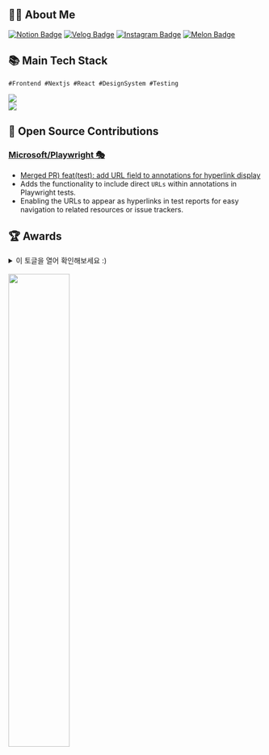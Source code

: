 <div align="left">
<h2>🖐🏻 About Me </h2>
  
[![Notion Badge](https://img.shields.io/badge/Notion-My%20Portfolio-white?style=flat-square&logo=Notion)](https://osohyun.notion.site/osohyun/886b9da22bd8417db901a22578332116)
[![Velog Badge](https://img.shields.io/badge/Velog-@osohyun0224-Brightgreen?style=flat-square&logo=Velog)](https://velog.io/@osohyun0224/)
[![Instagram Badge](https://img.shields.io/badge/Instagram-@iamsounii_%20-white?style=flat-square&logo=Instagram&logoColor=Whitepurple)](https://instagram.com/iamsounii_)
[![Melon Badge](https://img.shields.io/badge/Melon-Study%20with%20Deuni-Brightgreen?style=flat-square&logo=applemusic)](https://kko.to/AIxwBzoUaX)
<br/>
<h2>📚 Main Tech Stack </h2> 


```
#Frontend #Nextjs #React #DesignSystem #Testing
```

 <img src="https://skillicons.dev/icons?i=js,ts,react,nextjs,vue,emotion,styledcomponents,sass&perline="/><br/>
 <img src="https://go-skill-icons.vercel.app/api/icons?i=playwright,cypress,jest,storybook,nodejs,express,githubactions,kubernetes,docker&titles=true"/>

<h2> 🤝 Open Source Contributions </h2> 

### [Microsoft/Playwright 🎭](https://github.com/microsoft/playwright)<br/>
  - [Merged PR) feat(test): add URL field to annotations for hyperlink display](https://github.com/microsoft/playwright/pull/30665)
  - Adds the functionality to include direct `URLs` within annotations in Playwright tests.
  - Enabling the URLs to appear as hyperlinks in test reports for easy navigation to related resources or issue trackers.


<h2>🏆 Awards </h2> 

<details>
  <summary>이 토글을 열어 확인해보세요 :)</summary>

| Award 	| Date                         	     | Contest                  | Repository			|
|-------------|---------------------------------   |-----------------------	|-----------------------	|
| 🏆 **후원기업상(4위, 딥노이드)** | 2024.08.06 | 2024 SW중심대학 디지털 경진대회 | [비대면 재활치료를 돕는 웹서비스,<br/>  Re:Hab 👨🏻‍⚕️](https://github.com/sync-without-async/Rehab-FrontEnd) |
| 🏆 **우수상 (3위)** | 2024.08.03 | 2024 kakao x Goorm <br/> 구름톤 유니브 in Jeju | [우리 아이 맞춤 백신 추천 서비스,<br/> 백곰 ver.2 🐻‍❄️](https://github.com/9oormthon-univ/2024_JEJU_VACGOM_FE) |
| 🏆 **이달의 NClouder** | 2024.04.09 | 2024 3월 이달의 Nclouder| [네이버클라우드의 기술 콘텐츠 리워드 프로그램 <br/>  [이달의 Nclouder🏆] 3월 주인공을 소개합니다!](https://blog.naver.com/n_cloudplatform/223410615316) |
| 🏆 **최우수상<br/>(2위, 구름대표상)** | 2024.03.24 | 2024 kakao x Goorm <br/> 구름톤 유니브 벚꽃톤| [20대 백신 접종률 향상을 위한 서비스 ,<br/> 백곰 🐻‍❄️](https://github.com/goormthon-Univ/2024_BEOTKKOTTHON_TEAM_4_FE) |
| 🏆 **대상<br/>(1위, 총장상)** | 2023.12.08 | 2023-2 한림대학교 SW캡스톤디자인 <br/>  경진대회 | [비대면 재활치료를 돕는 웹서비스,<br/>  Re:Hab 👨🏻‍⚕️](https://github.com/sync-without-async/Rehab-FrontEnd) |
| 🥉 은상(3위) | 2023.11.21 | 2023 한림대학교 정보과학대학 학술제 | [제대로 기록하는 내 친구를 위한 현명한 소비, <br/> Amica! 🐶](https://github.com/Likelion-MainHackaton-2team/Amica_Frontend) |
| 🏆 **대상(1위)** |  2023.11.19 | 2023 한림대x강원대 연합 해커톤, <br/>  감자톤 | [지구의 심장박동에 크레딧을 부여하여,<br/> 환경에 공헌하다🪙](https://github.com/2023-LIKEPOTATO-HACKATON/Frontend-Repo) |
| 🥈 은상(2위) | 2023.11.08 | 2023 한림대학교 SW 동아리 <br/> 소프트웨어전시회  | [2023 한림대학교 대동제 웹사이트, Go Back 🎆](https://github.com/Hallym-LIKELION/HallymFestival2023-Frontend) |
| 🏆 **금상<br/>(1위, 총장상)** | 2023.11.01 | 2023 한림대학교 Github <br/> 이력서 해커톤 | [Nextjs와 Typescript로 개발한 <br/>오소현 이력서 웹사이트🤓](https://github.com/osohyun0224/osohyun-portfolio-website) |
| 🏆 **대상<br/>(1위, 총장상)** | 2023.11.01 | 2023 한림대학교 웹 개발 해커톤 | [오직 한림대생만을 위한 공동구매, LymBUY💸](https://github.com/2023-Hallym-Web-Hackaton/Hallym-Frontend) |
| 🏆 **우수상 <br/> (3위,<br/>SW중심대학<br/>협의회장상)** | 2023.06.30 | 2023 SW중심대학 공동해커톤  | [원클릭 콘텐츠 현지화 웹서비스, LOCA 🌍](https://github.com/osohyun0224/SWUniv_Hackaton_FrontEnd) |
| 🥇 켈러상(1위) | 2023.06.20 | 2023 한림대학교 <br/> 우수 교생실습 경진대회 | [2023 정보컴퓨터 교생실습 수업 복습장 웹앱](https://github.com/osohyun0224/React_Firebase_StudyNote_withMinRak) |

</details>
<br/>
<div align="left">
  <img src="https://github-readme-stats.vercel.app/api?username=osohyun0224&show_icons=true&theme=gotham" style="vertical-align: top; display: inline block;"width="49%" />
</div>

